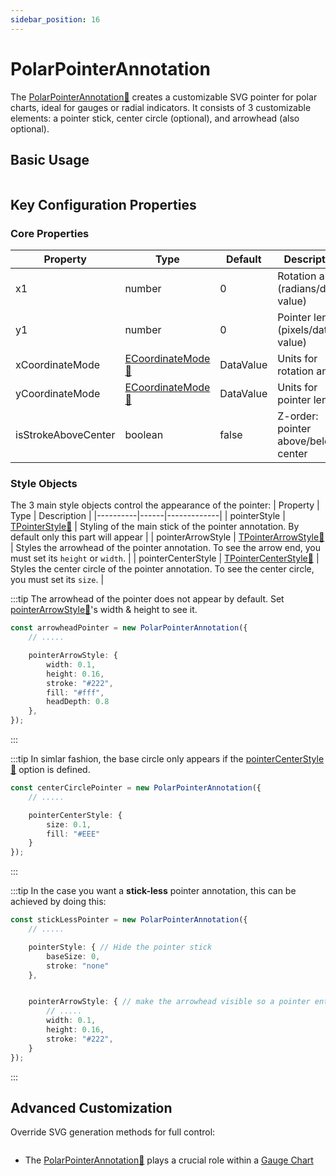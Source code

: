 ```yaml
---
sidebar_position: 16
---
```


# PolarPointerAnnotation

The [PolarPointerAnnotation:blue_book:](https://www.scichart.com/documentation/js/v4/typedoc/classes/polarpointerannotation.html) creates a customizable SVG pointer for polar charts, ideal for gauges or radial indicators. It consists of 3 customizable elements: a pointer stick, center circle (optional), and arrowhead (also optional).

## Basic Usage 
```ts {33,38,40-45} showLineNumbers file=./Basic/demo.ts start=region_A_start end=region_A_end
```

<LiveDocSnippet name="./Basic/demo" />

## Key Configuration Properties

### Core Properties
| Property | Type | Default | Description |
|----------|------|---------|-------------|
| x1 | number | 0 | Rotation angle (radians/data-value) |
| y1 | number | 0 | Pointer length (pixels/data-value) |
| xCoordinateMode | [ECoordinateMode:blue_book:](https://www.scichart.com/documentation/js/v4/typedoc/index.html#ecoordinatemode) | DataValue | Units for rotation angle |
| yCoordinateMode | [ECoordinateMode:blue_book:](https://www.scichart.com/documentation/js/v4/typedoc/index.html#ecoordinatemode) | DataValue | Units for pointer length |
| isStrokeAboveCenter | boolean | false | Z-order: pointer above/below center |

### Style Objects

The 3 main style objects control the appearance of the pointer: 
| Property | Type | Description |
|----------|------|-------------|
| pointerStyle | [TPointerStyle:blue_book:](https://www.scichart.com/documentation/js/v4/typedoc/index.html#tpointerstyle) | Styling of the main stick of the pointer annotation. By default only this part will appear |
| pointerArrowStyle | [TPointerArrowStyle:blue_book:](https://www.scichart.com/documentation/js/v4/typedoc/index.html#tpointerarrowstyle) | Styles the arrowhead of the pointer annotation. To see the arrow end, you must set its `height` or `width`. |
| pointerCenterStyle | [TPointerCenterStyle:blue_book:](https://www.scichart.com/documentation/js/v4/typedoc/index.html#tpointercenterstyle) | Styles the center circle of the pointer annotation. To see the center circle, you must set its `size`. |

:::tip
The arrowhead of the pointer does not appear by default. Set [pointerArrowStyle:blue_book:](https://www.scichart.com/documentation/js/v4/typedoc/index.html#tpointerarrowstyle)'s width & height to see it.
```ts {5-6} showLineNumbers
const arrowheadPointer = new PolarPointerAnnotation({
    // .....

    pointerArrowStyle: {
        width: 0.1,
        height: 0.16,
        stroke: "#222",
        fill: "#fff",
        headDepth: 0.8
    },
});
```
:::

:::tip
In simlar fashion, the base circle only appears if the [pointerCenterStyle:blue_book:](https://www.scichart.com/documentation/js/v4/typedoc/index.html#tpointercenterstyle) option is defined.
```ts {5} showLineNumbers
const centerCirclePointer = new PolarPointerAnnotation({
    // .....

    pointerCenterStyle: {
        size: 0.1,
        fill: "#EEE"
    }
});
```

:::

:::tip
In the case you want a **stick-less** pointer annotation, this can be achieved by doing this:
```ts {5-6} showLineNumbers
const stickLessPointer = new PolarPointerAnnotation({
    // .....

    pointerStyle: { // Hide the pointer stick
        baseSize: 0,
        stroke: "none"
    },


    pointerArrowStyle: { // make the arrowhead visible so a pointer entity still exists
        // .....
        width: 0.1,
        height: 0.16,
        stroke: "#222",
    }
});
```
:::

## Advanced Customization
Override SVG generation methods for full control:

```ts {35,52,67} showLineNumbers file=./Custom/demo.ts start=region_A_start end=region_A_end
```

<LiveDocSnippet name="./Custom/demo" />

* The [PolarPointerAnnotation:blue_book:](https://www.scichart.com/documentation/js/v4/typedoc/classes/polarpointerannotation.html) plays a crucial role within a [Gauge Chart](../../chart-types/polar-gauge-chart/)
